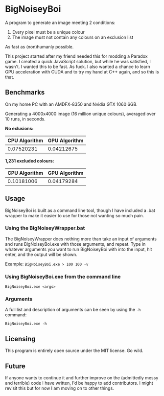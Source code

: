 # BigNoiseyBoi
A program to generate an image meeting 2 conditions:

1. Every pixel must be a unique colour
2. The image must not contain any colours on an exclusion list

As fast as (non)humanly possible.

This project started after my friend needed this for modding a Paradox game. I created a quick JavaScript solution, but while he was satisfied, I wasn't. I wanted this to be fast. As fuck. I also wanted a chance to learn GPU acceleration with CUDA and to try my hand at C++ again, and so this is that.

## Benchmarks

On my home PC with an AMDFX-8350 and Nvidia GTX 1060 6GB.

Generating a 4000x4000 image (16 million unique colours), averaged over 10 runs, in seconds.

**No exlusions:**

|CPU Algorithm|GPU Algorithm|
|---|---|
|0.07520231|0.04212675|

**1,231 excluded colours:**

|CPU Algorithm|GPU Algorithm|
|---|---|
|0.10181006|0.04179284|

## Usage

BigNoiseyBoi is built as a command line tool, though I have included a .bat wrapper to make it easier to use for those not wanting so much pain.

### Using the BigNoiseyWrapper.bat
The BigNoiseyWrapper does nothing more than take an input of arguments and runs BigNoiseyBoi.exe with those arguments, and repeat. Type in whatever arguments you want to run BigNoiseyBoi with into the input, hit enter, and the output will be shown.

Example:
`BigNoiseyBoi.exe > 100 100 -v`

### Using BigNoiseyBoi.exe from the command line
`BigNoiseyBoi.exe <args>`

### Arguments
A full list and description of arguments can be seen by using the `-h` command:

`BigNoiseyBoi.exe -h`

## Licensing
This program is entirely open source under the MIT license. Go wild.

## Future
If anyone wants to continue it and further improve on the (admittedly messy and terrible) code I have written, I'd be happy to add contributors. I might revisit this but for now I am moving on to other things.